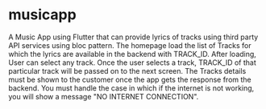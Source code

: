 # musicapp
 A Music App using Flutter that can provide lyrics of tracks using third party API services using  bloc pattern.
The homepage  load the list of Tracks for which the lyrics are
available in the backend with TRACK_ID.
After loading, User can select any track. Once the user selects a track,
TRACK_ID of that particular track will be passed on to the next screen.
The Tracks details must be shown to the customer once the app gets the
response from the backend.
You must handle the case in which if the internet is not working, you will
show a message "NO INTERNET CONNECTION".
